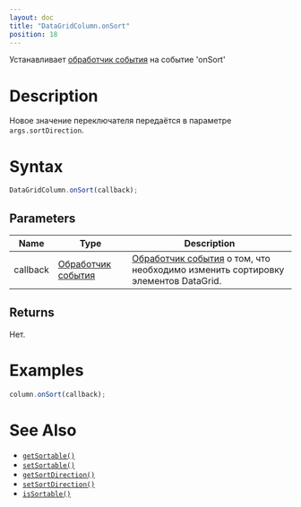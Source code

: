 ```yaml
---
layout: doc
title: "DataGridColumn.onSort"
position: 18
---
```


Устанавливает [обработчик события](../../../Core/Script/) на событие 'onSort'

# Description

Новое значение переключателя передаётся в параметре `args.sortDirection`.

# Syntax

```js
DataGridColumn.onSort(callback);
```

## Parameters

Name|Type|Description
----|----|-----------
callback|[Обработчик события](../../../Core/Script/)|[Обработчик события](../../../Core/Script/) о том, что необходимо изменить сортировку элементов DataGrid.

## Returns

Нет.

# Examples

```js
column.onSort(callback);
```

# See Also

* [`getSortable()`](../DataGridColumn.getSortable/)
* [`setSortable()`](../DataGridColumn.setSortable/)
* [`getSortDirection()`](../DataGridColumn.getSortDirection/)
* [`setSortDirection()`](../DataGridColumn.setSortDirection/)
* [`isSortable()`](../DataGridColumn.isSortable/)
